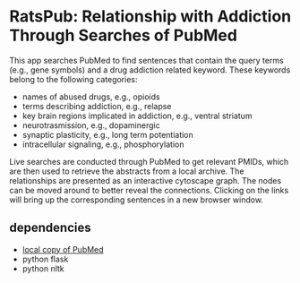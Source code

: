 # RatsPub: Relationship with Addiction Through Searches of PubMed

This app searches PubMed to find sentences that contain the query terms (e.g., gene symbols) and a drug addiction related keyword. These keywords belong to the following categories:
* names of abused drugs, e.g., opioids
* terms describing addiction, e.g., relapse
* key brain regions implicated in addiction, e.g., ventral striatum
* neurotrasmission, e.g., dopaminergic
* synaptic plasticity, e.g., long term potentiation
* intracellular signaling, e.g., phosphorylation

Live searches are conducted through PubMed to get relevant PMIDs, which are then used to retrieve the abstracts from a local archive. The relationships are presented as an interactive cytoscape graph. The nodes can be moved around to better reveal the connections. Clicking on the links will bring up the corresponding sentences in a new browser window.

## dependencies

* [local copy of PubMed](https://dataguide.nlm.nih.gov/edirect/archive.html)
* python flask
* python nltk
